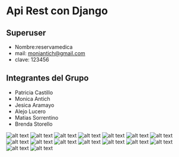 # Api Rest con Django

## Superuser

- Nombre:reservamedica
- mail: moniantich@gmail.com
- clave: 123456


## Integrantes del Grupo


- Patricia Castillo
- Monica Antich
- Jesica Aramayo
- Alejo Lucero
- Matias Sorrentino
- Brenda Storello



![alt text](img/pdf_01.png)
![alt text](img/pdf_02.png)
![alt text](img/pdf_03.png)
![alt text](img/pdf_04.png)
![alt text](img/pdf_05.png)
![alt text](img/pdf_06.png)
![alt text](img/pdf_07.png)
![alt text](img/pdf_08.png)
![alt text](img/pdf_09.png)
![alt text](img/pdf_10.png)
![alt text](img/pdf_11.png)
![alt text](img/pdf_12.png)
![alt text](img/pdf_13.png)
![alt text](img/pdf_14.png)
![alt text](img/pdf_15.png)
![alt text](img/pdf_16.png)